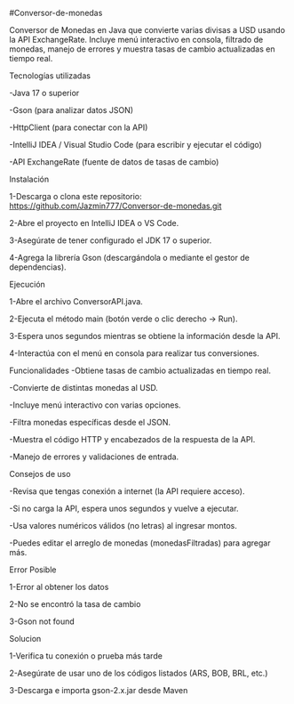 #Conversor-de-monedas

Conversor de Monedas en Java que convierte varias divisas a USD usando la API ExchangeRate. Incluye menú interactivo en consola, filtrado de monedas, manejo de errores y muestra tasas de cambio actualizadas en tiempo real.

Tecnologías utilizadas

-Java 17 o superior

-Gson (para analizar datos JSON)

-HttpClient (para conectar con la API)

-IntelliJ IDEA / Visual Studio Code (para escribir y ejecutar el código)

-API ExchangeRate (fuente de datos de tasas de cambio)

Instalación

1-Descarga o clona este repositorio: https://github.com/Jazmin777/Conversor-de-monedas.git

2-Abre el proyecto en IntelliJ IDEA o VS Code.

3-Asegúrate de tener configurado el JDK 17 o superior.

4-Agrega la librería Gson (descargándola o mediante el gestor de dependencias).

Ejecución

1-Abre el archivo ConversorAPI.java.

2-Ejecuta el método main (botón verde o clic derecho → Run).

3-Espera unos segundos mientras se obtiene la información desde la API.

4-Interactúa con el menú en consola para realizar tus conversiones.

Funcionalidades -Obtiene tasas de cambio actualizadas en tiempo real.

-Convierte de distintas monedas al USD.

-Incluye menú interactivo con varias opciones.

-Filtra monedas específicas desde el JSON.

-Muestra el código HTTP y encabezados de la respuesta de la API.

-Manejo de errores y validaciones de entrada.

Consejos de uso

-Revisa que tengas conexión a internet (la API requiere acceso).

-Si no carga la API, espera unos segundos y vuelve a ejecutar.

-Usa valores numéricos válidos (no letras) al ingresar montos.

-Puedes editar el arreglo de monedas (monedasFiltradas) para agregar más.

Error Posible

1-Error al obtener los datos

2-No se encontró la tasa de cambio

3-Gson not found

Solucion

1-Verifica tu conexión o prueba más tarde

2-Asegúrate de usar uno de los códigos listados (ARS, BOB, BRL, etc.)

3-Descarga e importa gson-2.x.jar desde Maven
